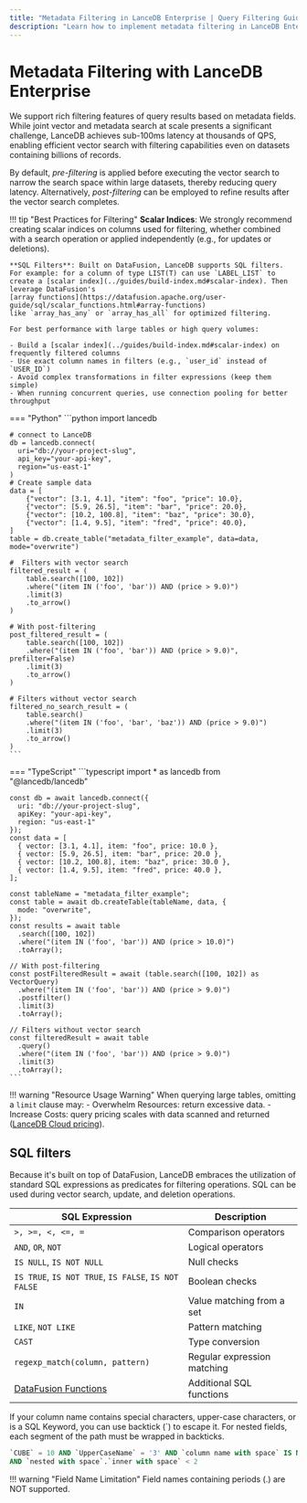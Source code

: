 ```yaml
---
title: "Metadata Filtering in LanceDB Enterprise | Query Filtering Guide"
description: "Learn how to implement metadata filtering in LanceDB Enterprise. Includes scalar filtering, complex conditions, and optimizing filtered queries."
---
```


# Metadata Filtering with LanceDB Enterprise

We support rich filtering features of query results based on metadata fields. 
While joint vector and metadata search at scale presents a significant challenge, 
LanceDB achieves sub-100ms latency at thousands of QPS, enabling efficient vector search 
with filtering capabilities even on datasets containing billions of records. 

By default, _pre-filtering_ is applied before executing the vector search to 
narrow the search space within large datasets, thereby reducing query latency. 
Alternatively, _post-filtering_ can be employed to refine results after the 
vector search completes.

!!! tip "Best Practices for Filtering"
    **Scalar Indices**: We strongly recommend creating scalar indices on 
    columns used for filtering, whether combined with a search operation 
    or applied independently (e.g., for updates or deletions).

    **SQL Filters**: Built on DataFusion, LanceDB supports SQL filters. 
    For example: for a column of type LIST(T) can use `LABEL_LIST` to 
    create a [scalar index](../guides/build-index.md#scalar-index). Then leverage DataFusion's 
    [array functions](https://datafusion.apache.org/user-guide/sql/scalar_functions.html#array-functions) 
    like `array_has_any` or `array_has_all` for optimized filtering.

    For best performance with large tables or high query volumes:

    - Build a [scalar index](../guides/build-index.md#scalar-index) on frequently filtered columns
    - Use exact column names in filters (e.g., `user_id` instead of `USER_ID`)
    - Avoid complex transformations in filter expressions (keep them simple)
    - When running concurrent queries, use connection pooling for better throughput

=== "Python"
    ```python
    import lancedb

    # connect to LanceDB
    db = lancedb.connect(
      uri="db://your-project-slug",
      api_key="your-api-key",
      region="us-east-1"
    )
    # Create sample data
    data = [
        {"vector": [3.1, 4.1], "item": "foo", "price": 10.0},
        {"vector": [5.9, 26.5], "item": "bar", "price": 20.0},
        {"vector": [10.2, 100.8], "item": "baz", "price": 30.0},
        {"vector": [1.4, 9.5], "item": "fred", "price": 40.0},
    ]
    table = db.create_table("metadata_filter_example", data=data, mode="overwrite")

    #  Filters with vector search
    filtered_result = (
        table.search([100, 102])
        .where("(item IN ('foo', 'bar')) AND (price > 9.0)")
        .limit(3)
        .to_arrow()
    )

    # With post-filtering
    post_filtered_result = (
        table.search([100, 102])
        .where("(item IN ('foo', 'bar')) AND (price > 9.0)", prefilter=False)
        .limit(3)
        .to_arrow()
    )

    # Filters without vector search
    filtered_no_search_result = (
        table.search()
        .where("(item IN ('foo', 'bar', 'baz')) AND (price > 9.0)")
        .limit(3)
        .to_arrow()
    )
    ```

=== "TypeScript"
    ```typescript
    import * as lancedb from "@lancedb/lancedb"

    const db = await lancedb.connect({
      uri: "db://your-project-slug",
      apiKey: "your-api-key",
      region: "us-east-1"
    });
    const data = [
      { vector: [3.1, 4.1], item: "foo", price: 10.0 },
      { vector: [5.9, 26.5], item: "bar", price: 20.0 },
      { vector: [10.2, 100.8], item: "baz", price: 30.0 },
      { vector: [1.4, 9.5], item: "fred", price: 40.0 },
    ];

    const tableName = "metadata_filter_example";
    const table = await db.createTable(tableName, data, {
      mode: "overwrite",
    });
    const results = await table
      .search([100, 102])
      .where("(item IN ('foo', 'bar')) AND (price > 10.0)")
      .toArray();

    // With post-filtering
    const postFilteredResult = await (table.search([100, 102]) as VectorQuery)
      .where("(item IN ('foo', 'bar')) AND (price > 9.0)")
      .postfilter()
      .limit(3)
      .toArray();

    // Filters without vector search
    const filteredResult = await table
      .query()
      .where("(item IN ('foo', 'bar')) AND (price > 9.0)")
      .limit(3)
      .toArray();
    ```

!!! warning "Resource Usage Warning"
    When querying large tables, omitting a `limit` clause may:
    - Overwhelm Resources: return excessive data.
    - Increase Costs: query pricing scales with data scanned and returned ([LanceDB Cloud pricing](https://lancedb.com/pricing)).

## SQL filters

Because it's built on top of DataFusion, LanceDB embraces the 
utilization of standard SQL expressions as predicates for 
filtering operations. SQL can be used during vector search, 
update, and deletion operations.

| SQL Expression | Description |
|---------------|-------------|
| `>, >=, <, <=, =` | Comparison operators |
| `AND`, `OR`, `NOT` | Logical operators |
| `IS NULL`, `IS NOT NULL` | Null checks |
| `IS TRUE`, `IS NOT TRUE`, `IS FALSE`, `IS NOT FALSE` | Boolean checks |
| `IN` | Value matching from a set |
| `LIKE`, `NOT LIKE` | Pattern matching |
| `CAST` | Type conversion |
| `regexp_match(column, pattern)` | Regular expression matching |
| [DataFusion Functions](https://datafusion.apache.org/user-guide/sql/scalar_functions.html) | Additional SQL functions |

If your column name contains special characters, upper-case characters, 
or is a SQL Keyword, you can use backtick (`) to escape it. 
For nested fields, each segment of the path must be wrapped in 
backticks.

```sql
`CUBE` = 10 AND `UpperCaseName` = '3' AND `column name with space` IS NOT NULL
AND `nested with space`.`inner with space` < 2
```

!!! warning "Field Name Limitation"
    Field names containing periods (.) are NOT supported.